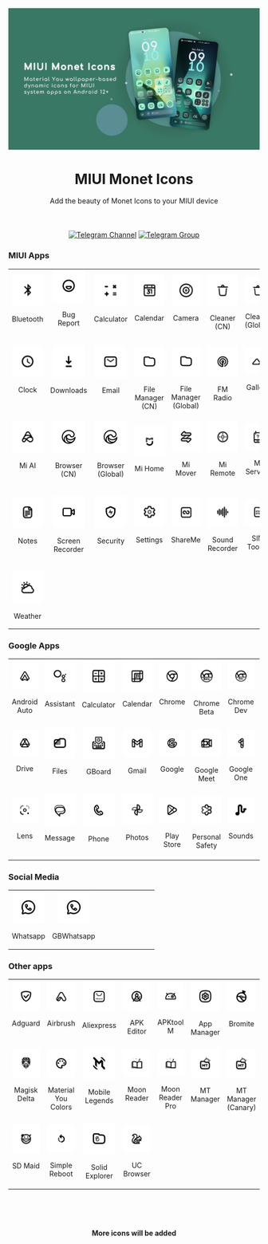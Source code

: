 <img src="./img/banner_green.png" alt=" "/>

<h1 align="center">MIUI Monet Icons</h1>

<div align="center">Add the beauty of Monet Icons to your MIUI device</div>
<br/><br/><br/>

<div align="center">
   <a href="https://t.me/MIUIMonetUpdate"><img src="https://img.shields.io/badge/telegram-channel-blue?longCache=true&style=for-the-badge&logo=telegram&logoColor=white"
      alt="Telegram Channel" /></a>
   <a href="https://t.me/MIUIMonet"><img src="https://img.shields.io/badge/telegram-discuss-blue?longCache=true&style=for-the-badge&logo=telegram&logoColor=white"
      alt="Telegram Group" /></a>
</div>

### MIUI Apps
<table>
  <tr>
    <td align="center" valign="middle">
        <img src="./img/miui/bluetooth.png" width="64">
        <p>Bluetooth<br/>&nbsp;</p>
    </td>
    <td align="center" valign="middle">
        <img src="./img/miui/feedback.png" width="64">
        <p>Bug Report<br/>&nbsp;</p>
    </td>
    <td align="center" valign="middle">
        <img src="./img/miui/calculator.png" width="64">
        <p>Calculator<br/>&nbsp;</p>
    </td>
    <td align="center" valign="middle">
        <img src="./img/miui/calendar.png" width="64">
        <p>Calendar<br/>&nbsp;</p>
    </td>
    <td align="center" valign="middle">
        <img src="./img/miui/camera.png" width="64">
        <p>Camera<br/>&nbsp;</p>
    </td>
    <td align="center" valign="middle">
        <img src="./img/miui/cleaner.png" width="64">
        <p>Cleaner (CN)</p>
    </td>
    <td align="center" valign="middle">
        <img src="./img/miui/cleaner.png" width="64">
        <p>Cleaner (Global)</p>
    </td>
    <td align="center" valign="middle">
        <img src="./img/miui/compass.png" width="64">
        <p>Compass<br/>&nbsp;</p>
    </td>
    <td align="center" valign="middle">
        <img src="./img/miui/contacts.png" width="64">
        <p>Contacts<br/>&nbsp;</p>
    </td>
    <td align="center" valign="middle">
        <img src="./img/miui/phone.png" width="64">
        <p>Dialer<br/>&nbsp;</p>
    </td>
  </tr>
  <tr>
    <td align="center" valign="middle">
        <img src="./img/miui/clock.png" width="64">
        <p>Clock<br/><br/>&nbsp;</p>
    </td>
    <td align="center" valign="middle">
        <img src="./img/miui/download.png" width="64">
        <p>Downloads<br/><br/>&nbsp;</p>
    </td>
    <td align="center" valign="middle">
        <img src="./img/miui/email.png" width="64">
        <p>Email<br/><br/>&nbsp;</p>
    </td>
    <td align="center" valign="middle">
        <img src="./img/miui/files.png" width="64">
        <p>File Manager (CN)</p>
    </td>
    <td align="center" valign="middle">
        <img src="./img/miui/files.png" width="64">
        <p>File Manager (Global)</p>
    </td>
    <td align="center" valign="middle">
        <img src="./img/miui/fm.png" width="64">
        <p>FM Radio<br/>&nbsp;</p>
    </td>
    <td align="center" valign="middle">
        <img src="./img/miui/gallery.png" width="64">
        <p>Gallery<br/><br/>&nbsp;</p>
    </td>
    <td align="center" valign="middle">
        <img src="./img/miui/getapps_cn.png" width="64">
        <p>Getapps<br/>(CN)<br/>&nbsp;</p>
    </td>
    <td align="center" valign="middle">
        <img src="./img/miui/getapps_global.png" width="64">
        <p>Getapps<br/>(Global)<br/>&nbsp;</p>
    </td>
    <td align="center" valign="middle">
        <img src="./img/miui/health.png" width="64">
        <p>Health<br/><br/>&nbsp;</p>
    </td>
  </tr>
  <tr>
    <td align="center" valign="middle">
        <img src="./img/miui/mi_ai.png" width="64">
        <p>Mi AI<br/><br/>&nbsp;</p>
    </td>
    <td align="center" valign="middle">
        <img src="./img/miui/browser.png" width="64">
        <p>Browser (CN)<br/>&nbsp;</p>
    </td>
    <td align="center" valign="middle">
        <img src="./img/miui/browser.png" width="64">
        <p>Browser (Global)<br/>&nbsp;</p>
    </td>
    <td align="center" valign="middle">
        <img src="./img/miui/mi_home.png" width="64">
        <p>Mi Home<br/>&nbsp;</p>
    </td>
    <td align="center" valign="middle">
        <img src="./img/miui/mi_mover.png" width="64">
        <p>Mi Mover<br/>&nbsp;</p>
    </td>
    <td align="center" valign="middle">
        <img src="./img/miui/mi_remote.png" width="64">
        <p>Mi Remote<br/>&nbsp;</p>
    </td>
    <td align="center" valign="middle">
        <img src="./img/miui/mi_service.png" width="64">
        <p>Mi Service<br/>&nbsp;</p>
    </td>
    <td align="center" valign="middle">
        <img src="./img/miui/scanner.png" width="64">
        <p>Scanner<br/><br/>&nbsp;</p>
    </td>
    <td align="center" valign="middle">
        <img src="./img/miui/messaging.png" width="64">
        <p>Messaging<br/><br/>&nbsp;</p>
    </td>
    <td align="center" valign="middle">
        <img src="./img/miui/music.png" width="64">
        <p>Music<br/><br/>&nbsp;</p>
    </td>
  </tr>
  <tr>
    <td align="center" valign="middle">
        <img src="./img/miui/notes.png" width="64">
        <p>Notes<br/><br/>&nbsp;</p>
    </td>
    <td align="center" valign="middle">
        <img src="./img/miui/screen_recorder.png" width="64">
        <p>Screen Recorder<br/>&nbsp;</p>
    </td>
    <td align="center" valign="middle">
        <img src="./img/miui/security.png" width="64">
        <p>Security<br/><br/>&nbsp;</p>
    </td>
    <td align="center" valign="middle">
        <img src="./img/miui/settings.png" width="64">
        <p>Settings<br/><br/>&nbsp;</p>
    </td>
    <td align="center" valign="middle">
        <img src="./img/miui/shareme.png" width="64">
        <p>ShareMe<br/><br/>&nbsp;</p>
    </td>
    <td align="center" valign="middle">
        <img src="./img/miui/sound_recorder.png" width="64">
        <p>Sound Recorder<br/>&nbsp;</p>
    </td>
    <td align="center" valign="middle">
        <img src="./img/miui/stk.png" width="64">
        <p>SIM Toolkit<br/>&nbsp;</p>
    </td>
    <td align="center" valign="middle">
        <img src="./img/miui/themes.png" width="64">
        <p>Themes<br/><br/>&nbsp;</p>
    </td>
    <td align="center" valign="middle">
        <img src="./img/miui/mi_video.png" width="64">
        <p>Mi Video (CN)<br/>&nbsp;</p>
    </td>
    <td align="center" valign="middle">
        <img src="./img/miui/mi_video.png" width="64">
        <p>Mi Video (Global)</p>
    </td>
  </tr>
  <tr>
    <td align="center" valign="middle">
        <img src="./img/miui/weather.png" width="64">
        <p>Weather</p>
    </td>
  </tr>
</table>




### Google Apps
<table>
  <tr>
    <td align="center" valign="middle">
        <img src="./img/google/android_auto.png" width="64">
        <p>Android Auto</p>
    </td>
    <td align="center" valign="middle">
        <img src="./img/google/assistant.png" width="64">
        <p>Assistant<br/>&nbsp;</p>
    </td>
    <td align="center" valign="middle">
        <img src="./img/google/calculator.png" width="64">
        <p>Calculator<br/>&nbsp;</p>
    </td>
    <td align="center" valign="middle">
        <img src="./img/google/calendar.png" width="64">
        <p>Calendar<br/>&nbsp;</p>
    </td>
    <td align="center" valign="middle">
        <img src="./img/google/chrome.png" width="64">
        <p>Chrome<br/>&nbsp;</p>
    </td>
    <td align="center" valign="middle">
        <img src="./img/google/chrome_beta.png" width="64">
        <p>Chrome Beta</p>
    </td>
    <td align="center" valign="middle">
        <img src="./img/google/chrome_dev.png" width="64">
        <p>Chrome Dev</p>
    </td>
    <td align="center" valign="middle">
        <img src="./img/google/chrome_canary.png" width="64">
        <p>Chrome Canary</p>
    </td>
    <td align="center" valign="middle">
        <img src="./img/google/clock.png" width="64">
        <p>Clock</p>
    </td>
    <td align="center" valign="middle">
        <img src="./img/google/digital_wellbeing.png" width="64">
        <p>Digital Wellbeing</p>
    </td>
  </tr>
  <tr>
    <td align="center" valign="middle">
        <img src="./img/google/drive.png" width="64">
        <p>Drive<br/>&nbsp;</p>
    </td>
    <td align="center" valign="middle">
        <img src="./img/google/files.png" width="64">
        <p>Files<br/>&nbsp;</p>
    </td>
    <td align="center" valign="middle">
        <img src="./img/google/gboard.png" width="64">
        <p>GBoard<br/>&nbsp;</p>
    </td>
    <td align="center" valign="middle">
        <img src="./img/google/gmail.png" width="64">
        <p>Gmail<br/>&nbsp;</p>
    </td>
    <td align="center" valign="middle">
        <img src="./img/google/google.png" width="64">
        <p>Google<br/>&nbsp;</p>
    </td>
    <td align="center" valign="middle">
        <img src="./img/google/google_meet.png" width="64">
        <p>Google Meet</p>
    </td>
    <td align="center" valign="middle">
        <img src="./img/google/google_one.png" width="64">
        <p>Google One</p>
    </td>
    <td align="center" valign="middle">
        <img src="./img/google/google_translate.png" width="64">
        <p>Google Translate</p>
    </td>
    <td align="center" valign="middle">
        <img src="./img/google/tts.png" width="64">
        <p>Google TTS</p>
    </td>
    <td align="center" valign="middle">
        <img src="./img/google/keep_notes.png" width="64">
        <p>Keep Notes</p>
    </td>
  </tr>
  <tr>
    <td align="center" valign="middle">
        <img src="./img/google/lens.png" width="64">
        <p>Lens<br/>&nbsp;</p>
    </td>
    <td align="center" valign="middle">
        <img src="./img/google/message.png" width="64">
        <p>Message<br/>&nbsp;</p>
    </td>
    <td align="center" valign="middle">
        <img src="./img/google/phone.png" width="64">
        <p>Phone<br/>&nbsp;</p>
    </td>
    <td align="center" valign="middle">
        <img src="./img/google/photos.png" width="64">
        <p>Photos<br/>&nbsp;</p>
    </td>
    <td align="center" valign="middle">
        <img src="./img/google/playstore.png" width="64">
        <p>Play Store</p>
    </td>
    <td align="center" valign="middle">
        <img src="./img/google/safety.png" width="64">
        <p>Personal Safety</p>
    </td>
    <td align="center" valign="middle">
        <img src="./img/google/sounds.png" width="64">
        <p>Sounds<br/>&nbsp;</p>
    </td>
    <td align="center" valign="middle">
        <img src="./img/google/voice_search.png" width="64">
        <p>Voice Search</p>
    </td>
    <td align="center" valign="middle">
        <img src="./img/google/youtube.png" width="64">
        <p>Youtube<br/>&nbsp;</p>
    </td>
    <td align="center" valign="middle">
        <img src="./img/google/youtube_music.png" width="64">
        <p>Youtube Music</p>
    </td>
  </tr>
</table>




### Social Media
<table>
  <tr>
    <td align="center" valign="middle">
        <img src="./img/social/whatsapp.png" width="64">
        <p>Whatsapp</p>
    </td>
    <td align="center" valign="middle">
        <img src="./img/social/whatsapp.png" width="64">
        <p>GBWhatsapp</p>
    </td>
	<td align="center" valign="middle">
    </td>
	<td align="center" valign="middle">
    </td>
	<td align="center" valign="middle">
    </td>
	<td align="center" valign="middle">
    </td>
	<td align="center" valign="middle">
    </td>
	<td align="center" valign="middle">
    </td>
	<td align="center" valign="middle">
    </td>
	<td align="center" valign="middle">
    </td>
  </tr>
</table>





### Other apps
<table>
  <tr>
    <td align="center" valign="middle">
        <img src="./img/others/adguard.png" width="64">
        <p>Adguard<br/>&nbsp;</p>
    </td>
    <td align="center" valign="middle">
        <img src="./img/others/airbrush.png" width="64">
        <p>Airbrush<br/>&nbsp;</p>
    </td>
    <td align="center" valign="middle">
        <img src="./img/others/aliexpress.png" width="64">
        <p>Aliexpress<br/>&nbsp;</p>
    </td>
    <td align="center" valign="middle">
        <img src="./img/others/apk_editor.png" width="64">
        <p>APK Editor</p>
    </td>
    <td align="center" valign="middle">
        <img src="./img/others/apktool_m.png" width="64">
        <p>APKtool M</p>
    </td>
    <td align="center" valign="middle">
        <img src="./img/others/app_manager.png" width="64">
        <p>App Manager</p>
    </td>
    <td align="center" valign="middle">
        <img src="./img/others/bromite.png" width="64">
        <p>Bromite<br/>&nbsp;</p>
    </td>
    <td align="center" valign="middle">
        <img src="./img/others/gojek.png" width="64">
        <p>Gojek<br/>&nbsp;</p>
    </td>
    <td align="center" valign="middle">
        <img src="./img/others/icebox.png" width="64">
        <p>Ice Box</p>
    </td>
    <td align="center" valign="middle">
        <img src="./img/others/magisk.png" width="64">
        <p>Magisk<br/>&nbsp;</p>
    </td>
  </tr>
  <tr>
    <td align="center" valign="middle">
        <img src="./img/others/magisk.png" width="64">
        <p>Magisk Delta<br/>&nbsp;</p>
    </td>
    <td align="center" valign="middle">
        <img src="./img/others/material_colors.png" width="64">
        <p>Material You Colors</p>
    </td>
    <td align="center" valign="middle">
        <img src="./img/others/mobile_legends.png" width="64">
        <p>Mobile Legends<br/>&nbsp;</p>
    </td>
    <td align="center" valign="middle">
        <img src="./img/others/moon_reader.png" width="64">
        <p>Moon Reader<br/>&nbsp;</p>
    </td>
    <td align="center" valign="middle">
        <img src="./img/others/moon_reader.png" width="64">
        <p>Moon Reader Pro</p>
    </td>
    <td align="center" valign="middle">
        <img src="./img/others/mt_manager.png" width="64">
        <p>MT Manager<br/>&nbsp;</p>
    </td>
    <td align="center" valign="middle">
        <img src="./img/others/mt_manager.png" width="64">
        <p>MT Manager (Canary)</p>
    </td>
    <td align="center" valign="middle">
        <img src="./img/others/musixmatch.png" width="64">
        <p>Musixmatch<br/><br/>&nbsp;</p>
    </td>
    <td align="center" valign="middle">
        <img src="./img/others/mx_player.png" width="64">
        <p>MX Player Pro</p>
    </td>
    <td align="center" valign="middle">
        <img src="./img/others/mx_player.png" width="64">
        <p>MX Player Pro</p>
    </td>
  </tr>
  <tr>
    <td align="center" valign="middle">
        <img src="./img/others/sd_maid.png" width="64">
        <p>SD Maid<br/>&nbsp;</p>
    </td>
    <td align="center" valign="middle">
        <img src="./img/others/simple_reboot.png" width="64">
        <p>Simple Reboot</p>
    </td>
    <td align="center" valign="middle">
        <img src="./img/others/solid_explorer.png" width="64">
        <p>Solid Explorer</p>
    </td>
    <td align="center" valign="middle">
        <img src="./img/others/uc_browser.png" width="64">
        <p>UC Browser</p>
    </td>
  </tr>
</table>

<br/><br/><br/>
<div align="center"><strong>More icons will be added</strong></div>
